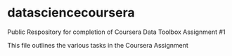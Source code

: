 # datasciencecoursera
Public Respository for completion of Coursera Data Toolbox Assignment #1

This file outlines the various tasks in the Coursera Assignment
